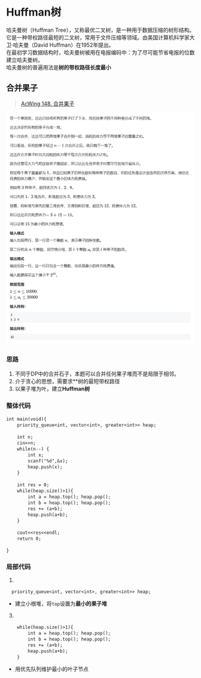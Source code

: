 # Huffman树
哈夫曼树（Huffman Tree），又称最优二叉树，是一种用于数据压缩的树形结构。它是一种带权路径最短的二叉树，常用于文件压缩等领域。由美国计算机科学家大卫·哈夫曼（David Huffman）在1952年提出。  
在最初学习数据结构时，哈夫曼树被用在电报编码中：为了尽可能节省电报的位数建立哈夫曼树。  
哈夫曼树的普遍用法是**树的带权路径长度最小**

## 合并果子
> [AcWing 148. 合并果子](https://www.acwing.com/problem/content/150/)

![合并果子题目](image/合并果子题目.png)

### 思路
1. 不同于DP中的合并石子，本题可以合并任何果子堆而不是局限于相邻。
2. 介于贪心的思想，需要求**树的最短带权路径
3. 以果子堆为叶，建立**Huffman树**

### 整体代码
```
int main(void){
    priority_queue<int, vector<int>, greater<int>> heap;
    
    int n;
    cin>>n;
    while(n--) {
        int x;
        scanf("%d",&x);
        heap.push(x);
    }
    
    int res = 0;
    while(heap.size()>1){
        int a = heap.top(); heap.pop();
        int b = heap.top(); heap.pop();
        res += (a+b);
        heap.push(a+b);
    }
    
    cout<<res<<endl;
    return 0;
    
}
```

### 局部代码
1. 
```
  priority_queue<int, vector<int>, greater<int>> heap;
```
* 建立小根堆，将`top`设置为**最小的果子堆**

3. 
```
    while(heap.size()>1){
        int a = heap.top(); heap.pop();
        int b = heap.top(); heap.pop();
        res += (a+b);
        heap.push(a+b);
    }
```
* 用优先队列维护最小的叶子节点


